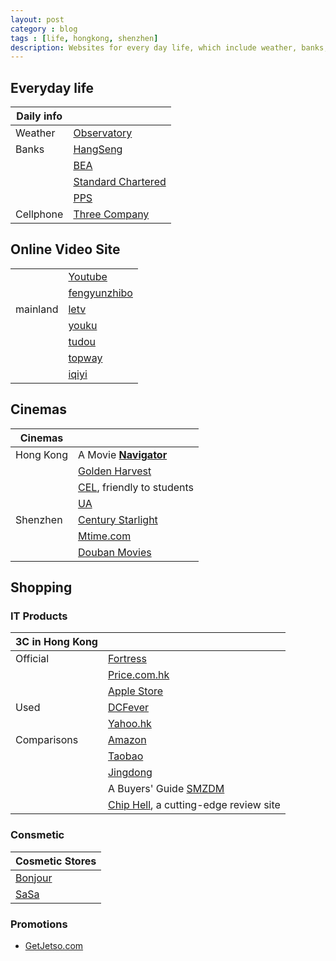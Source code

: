 ```yaml
---
layout: post
category : blog
tags : [life, hongkong, shenzhen]
description: Websites for every day life, which include weather, banks, cellphone, online videos, cinemas, and shoppings.
---
```


## Everyday life

| Daily info |                                                                                                 |   
| --------   | :---------------------------------------------------------------------------------------------- |   
| Weather    | [Observatory](http://www.hko.gov.hk/wxinfo/currwx/fndc.htm)                                     |    
| Banks      | [HangSeng](https://e-banking1.hangseng.com)                                                     |   
|            | [BEA](https://mobile.hkbea-cyberbanking.com/servlet/FRLogon)                                    |   
|            | [Standard Chartered](https://ibank.standardchartered.com.hk/nfs/login.htm)                      |   
|            | [PPS](https://www.ppshk.com/hkt/revamp2/Chinese/LoginPage.html)                                 |   
| Cellphone  | [Three Company](https://www.three.com.hk/appCS2/my3Account.do?lang=chi&appId=appCSCheckBill)    |   

## Online Video Site

|                 |                                                                                                 |   
| -------------   | :---------------------------------------------------------------------------------------------- |   
|                 | [Youtube](http://www.youtube.com)                                                               |    
|                 | [fengyunzhibo](http://www.fengyunzhibo.com/)                                                    |  
| mainland        | [letv](http://www.letv.com/)                                                                    |    
|                 | [youku](http://www.youku.com/)                                                                  |  
|                 | [tudou](http://www.tudou.com/)                                                                  |    
|                 | [topway](http://www.topway.cn/)                                                                 |  
|                 | [iqiyi](http://www.iqiyi.com/)                                                                  |    


## Cinemas

| Cinemas         |                                                                                                 |   
| -------------   | :---------------------------------------------------------------------------------------------- |   
| Hong Kong       | A Movie [__Navigator__](http://media.netvigator.com/media/bse/media/home/MVE/MVE_MOV.jsp)       |    
|                 | [Golden Harvest](http://www.goldenharvest.com/)                                                 |  
|                 | [CEL](http://www.cel-cinemas.com/cinema.jsp), friendly to students                              |    
|                 | [UA](http://www.uacinemas.com.hk/eng/main/HomePage)                                             |  
| Shenzhen        | [Century Starlight](http://www.szxhfilm.com/)                                                   |    
|                 | [Mtime.com](http://theater.mtime.com/China_Guangdong_Province_Shenzen/)                         |  
|                 | [Douban Movies](http://movie.douban.com/nowplaying/shenzhen/)                                   |    

## Shopping

### IT Products

| 3C in Hong Kong |                                                                                                 |   
| -------------   | :---------------------------------------------------------------------------------------------- |   
| Official        | [Fortress](http://www.fortress.com.hk/)                                                         |    
|                 | [Price.com.hk](http://www.price.com.hk/)                                                        |   
|                 | [Apple Store](http://store.apple.com/hk-zh/)                                                    |   
| Used            | [DCFever](http://dcfever.com/trading/listing.php?category=3)                                    |   
|                 | [Yahoo.hk](http://hk.auctions.yahoo.com/hk/23336-category.html?.r=1344488639)                   |   
| Comparisons     | [Amazon](http://www.amazon.com/)                                                                |   
|                 | [Taobao](http://www.taobao.com/)                                                                |   
|                 | [Jingdong](http://www.360buy.com/)                                                              |   
|                 | A Buyers' Guide [SMZDM](http://www.smzdm.com/)                                                  |   
|                 | [Chip Hell](http://www.chiphell.com/), a cutting-edge review site                               |   

### Consmetic

| Cosmetic Stores                                                                                 |   
| ----------------------------------------------------------------------------------------------- |   
| [Bonjour](http://www.bonjourhk.com/tc/main.aspx)                                                |    
| [SaSa](http://web1.sasa.com/SasaWeb/tch/sasa/home.jsp)                                          |  

### Promotions

+ [GetJetso.com](http://www.getjetso.com/)

